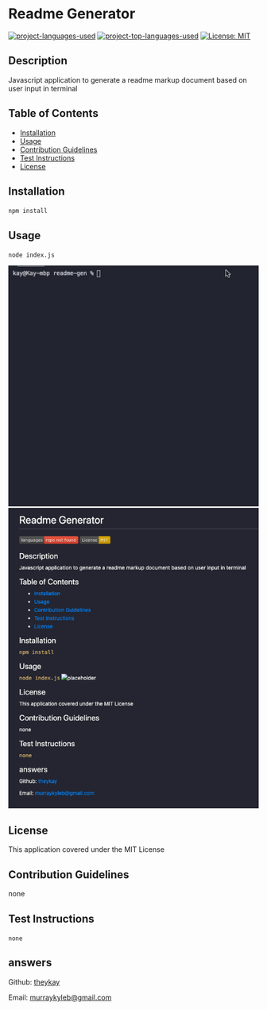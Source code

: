 # Readme Generator
[![project-languages-used](https://img.shields.io/github/languages/count/theykay/readme-gen?color=important)](https://github.com/theykay/readme-gen)
[![project-top-languages-used](https://img.shields.io/github/languages/top/theykay/readme-gen?color=important)](https://github.com/theykay/readme-gen)
[![License: MIT](https://img.shields.io/badge/License-MIT-yellow.svg)](https://opensource.org/licenses/MIT)
            
## Description
Javascript application to generate a readme markup document based on user input in terminal

## Table of Contents
* [Installation](#installation)
* [Usage](#usage)
* [Contribution Guidelines](#contribution-guidelines)
* [Test Instructions](#test-instructions) 
* [License](#license)

## Installation
`npm install`

## Usage
`node index.js`

![walkthrough video](./assets/readme-walkthrough.gif)
![result](./assets/readme-result.png)

## License
This application covered under the MIT License

## Contribution Guidelines
none

## Test Instructions
`none`

## answers
Github: [theykay](https://github.com/theykay)

Email: [murraykyleb@gmail.com](mailto:murraykyleb@gmail.com)
